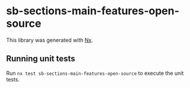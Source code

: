 # sb-sections-main-features-open-source

This library was generated with [Nx](https://nx.dev).

## Running unit tests

Run `nx test sb-sections-main-features-open-source` to execute the unit tests.

